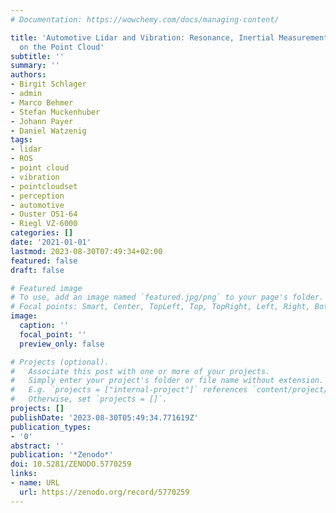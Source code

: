 ```yaml
---
# Documentation: https://wowchemy.com/docs/managing-content/

title: 'Automotive Lidar and Vibration: Resonance, Inertial Measurement Unit and Effects
  on the Point Cloud'
subtitle: ''
summary: ''
authors:
- Birgit Schlager
- admin
- Marco Behmer
- Stefan Muckenhuber
- Johann Payer
- Daniel Watzenig
tags:
- lidar
- ROS
- point cloud
- vibration
- pointcloudset
- perception
- automotive
- Ouster OS1-64
- Riegl VZ-6000
categories: []
date: '2021-01-01'
lastmod: 2023-08-30T07:49:34+02:00
featured: false
draft: false

# Featured image
# To use, add an image named `featured.jpg/png` to your page's folder.
# Focal points: Smart, Center, TopLeft, Top, TopRight, Left, Right, BottomLeft, Bottom, BottomRight.
image:
  caption: ''
  focal_point: ''
  preview_only: false

# Projects (optional).
#   Associate this post with one or more of your projects.
#   Simply enter your project's folder or file name without extension.
#   E.g. `projects = ["internal-project"]` references `content/project/deep-learning/index.md`.
#   Otherwise, set `projects = []`.
projects: []
publishDate: '2023-08-30T05:49:34.771619Z'
publication_types:
- '0'
abstract: ''
publication: '*Zenodo*'
doi: 10.5281/ZENODO.5770259
links:
- name: URL
  url: https://zenodo.org/record/5770259
---
```

